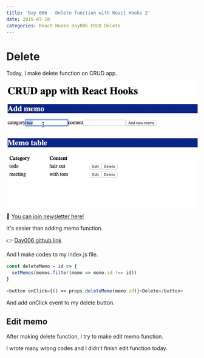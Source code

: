 ```yaml
---
title: 'Day 006 - Delete function with React Hooks 2'
date: 2019-07-10
categories: React Hooks day006 CRUD Delete
---
```


# Delete

Today, I make delete function on CRUD app.

![](/assets/day06.gif)

📮 [You can join newsletter here!](http://eepurl.com/gwNffb)

It's easier than adding memo function.

👉 [Day006 github link](https://github.com/oneybee/100days-of-react/tree/master/day04-06-CRUD-with-Hooks)

And I make codes to my index.js file.

```javascript
const deleteMemo = id => {
  setMemos(memos.filter(memo => memo.id !== id))
}
```

```javascript
<button onClick={() => props.deleteMemo(memo.id)}>Delete</button>
```

And add onClick event to my delete button.

## Edit memo

After making delete function, I try to make edit memo function.

I wrote many wrong codes and I didn't finish edit function today.
